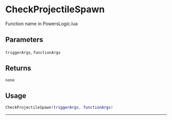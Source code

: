 # CheckProjectileSpawn
Function name in PowersLogic.lua
## Parameters
`triggerArgs`, `functionArgs`
## Returns
`none`
## Usage
```lua
CheckProjectileSpawn(triggerArgs, functionArgs)
```
---
